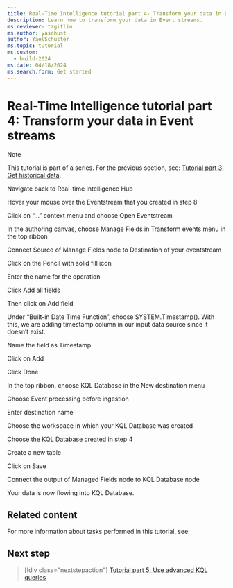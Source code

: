 ```yaml
---
title: Real-Time Intelligence tutorial part 4- Transform your data in Event streams
description: Learn how to transform your data in Event streams.
ms.reviewer: tzgitlin
ms.author: yaschust
author: YaelSchuster
ms.topic: tutorial
ms.custom:
  - build-2024
ms.date: 04/18/2024
ms.search.form: Get started
---
```

# Real-Time Intelligence tutorial part 4: Transform your data in Event streams

> [!NOTE]
> This tutorial is part of a series. For the previous section, see: [Tutorial part 3: Get historical data](tutorial-3-get-historical-data.md).




Navigate back to Real-time Intelligence Hub 

Hover your mouse over the Eventstream that you created in step 8 

Click on “…” context menu and choose Open Eventstream 

In the authoring canvas, choose Manage Fields in Transform events menu in the top ribbon 

Connect Source of Manage Fields node to Destination of your eventstream 

Click on the Pencil with solid fill icon 

Enter the name for the operation 

Click Add all fields 

Then click on Add field 

Under “Built-in Date Time Function”, choose SYSTEM.Timestamp(). With this, we are adding timestamp column in our input data source since it doesn’t exist. 

Name the field as Timestamp 

Click on Add 

Click Done 

In the top ribbon, choose KQL Database in the New destination menu 

Choose Event processing before ingestion 

Enter destination name 

Choose the workspace in which your KQL Database was created 

Choose the KQL Database created in step 4 

Create a new table  

Click on Save 

Connect the output of Managed Fields node to KQL Database node 

Your data is now flowing into KQL Database. 

## Related content

For more information about tasks performed in this tutorial, see:


## Next step

> [!div class="nextstepaction"]
> [Tutorial part 5: Use advanced KQL queries](tutorial-5-advanced-kql-query.md)
